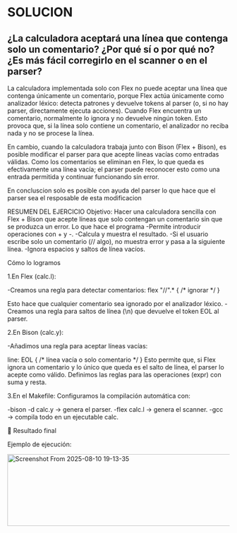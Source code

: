 # SOLUCION

## ¿La calculadora aceptará una línea que contenga solo un comentario? ¿Por qué sí o por qué no? ¿Es más fácil corregirlo en el scanner o en el parser?      

La calculadora implementada solo con Flex no puede aceptar una línea que contenga únicamente un comentario, porque Flex actúa únicamente como analizador léxico: detecta patrones y devuelve tokens al parser (o, si no hay parser, directamente ejecuta acciones).
Cuando Flex encuentra un comentario, normalmente lo ignora y no devuelve ningún token. Esto provoca que, si la línea solo contiene un comentario, el analizador no reciba nada y no se procese la línea.

En cambio, cuando la calculadora trabaja junto con Bison (Flex + Bison), es posible modificar el parser para que acepte líneas vacías como entradas válidas.
Como los comentarios se eliminan en Flex, lo que queda es efectivamente una línea vacía; el parser puede reconocer esto como una entrada permitida y continuar funcionando sin error.

En concluscion solo es posible con ayuda del parser lo que hace que el parser sea el resposable de esta modificacion 

RESUMEN DEL EJERCICIO
Objetivo:
Hacer una calculadora sencilla con Flex + Bison que acepte líneas que solo contengan un comentario sin que se produzca un error.
Lo que hace el programa
-Permite introducir operaciones con + y -.
-Calcula y muestra el resultado.
-Si el usuario escribe solo un comentario (// algo), no muestra error y pasa a la siguiente línea.
-Ignora espacios y saltos de línea vacíos.

Cómo lo logramos

1.En Flex (calc.l):

-Creamos una regla para detectar comentarios:
flex
"//".*   { /* ignorar */ }

Esto hace que cualquier comentario sea ignorado por el analizador léxico.
-Creamos una regla para saltos de línea (\n) que devuelve el token EOL al parser.

2.En Bison (calc.y):

-Añadimos una regla para aceptar líneas vacías:

line: EOL  { /* línea vacía o solo comentario */ }
Esto permite que, si Flex ignora un comentario y lo único que queda es el salto de línea, el parser lo acepte como válido.
Definimos las reglas para las operaciones (expr) con suma y resta.

3.En el Makefile:
Configuramos la compilación automática con:

-bison -d calc.y → genera el parser.
-flex calc.l → genera el scanner.
-gcc → compila todo en un ejecutable calc.

🔹 Resultado final

Ejemplo de ejecución:



<img width="545" height="163" alt="Screenshot From 2025-08-10 19-13-35" src="https://github.com/user-attachments/assets/3ee76bf9-577d-4ae0-a284-180900568496" />






